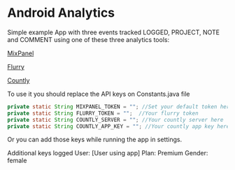 Android Analytics
========================

Simple example App with three events tracked LOGGED, PROJECT, NOTE and COMMENT using one of these three analytics tools:

[MixPanel](https://mixpanel.com/)

[Flurry](http://www.flurry.com/)

[Countly](https://count.ly/)


To use it you should replace the API keys on Constants.java file
```java
private static String MIXPANEL_TOKEN = ""; //Set your default token here
private static String FLURRY_TOKEN = "";  //Your flurry token
private static String COUNTLY_SERVER = ""; //Your countly server here
private static String COUNTLY_APP_KEY = ""; //Your countly app key here
```
Or you can add those keys while running the app in settings.

Additional keys logged
 User: [User using app]
 Plan: Premium
 Gender: female


